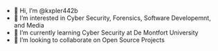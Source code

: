 - 👋 Hi, I’m @kxpler442b
- 👀 I’m interested in Cyber Security, Forensics, Software Developemnt, and Media
- 🌱 I’m currently learning Cyber Security at De Montfort University
- 💞️ I’m looking to collaborate on Open Source Projects

<!---
kxpler442b/kxpler442b is a ✨ special ✨ repository because its `README.md` (this file) appears on your GitHub profile.
You can click the Preview link to take a look at your changes.
--->
